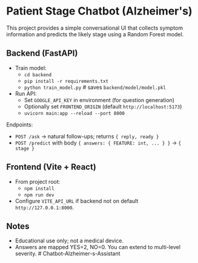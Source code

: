 # Patient Stage Chatbot (Alzheimer's)

This project provides a simple conversational UI that collects symptom information and predicts the likely stage using a Random Forest model.

## Backend (FastAPI)

- Train model:
  - `cd backend`
  - `pip install -r requirements.txt`
  - `python train_model.py`  # saves `backend/model/model.pkl`
- Run API:
  - Set `GOOGLE_API_KEY` in environment (for question generation)
  - Optionally set `FRONTEND_ORIGIN` (default `http://localhost:5173`)
  - `uvicorn main:app --reload --port 8000`

Endpoints:
- `POST /ask` -> natural follow-ups; returns `{ reply, ready }`
- `POST /predict` with body `{ answers: { FEATURE: int, ... } }` -> `{ stage }`

## Frontend (Vite + React)

- From project root:
  - `npm install`
  - `npm run dev`
- Configure `VITE_API_URL` if backend not on default `http://127.0.0.1:8000`.

## Notes
- Educational use only; not a medical device.
- Answers are mapped YES=2, NO=0. You can extend to multi-level severity.
#   C h a t b o t - A l z h e i m e r - s - A s s i s t a n t  
 